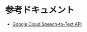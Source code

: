 # 参考ドキュメント

- [Google Cloud Speech-to-Text API](https://cloud.google.com/speech-to-text/docs/before-you-begin?hl=ja)
